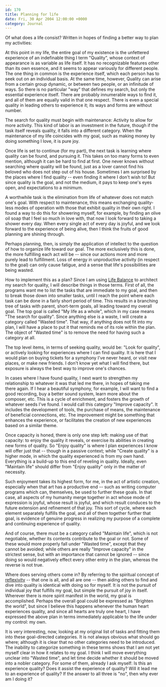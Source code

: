 ```yaml
---
id: 170
title: Planning for life
date: Fri, 30 Apr 2004 12:00:00 +0000
category: Journal
---
```


Of what does a life consist?  Written in hopes of finding a better way
to plan my activities:

At this point in my life, the entire goal of my existence is the
unfettered experience of an indefinable thing I term "Quality", whose
context of appearance is as variable as life itself.  It has no
recognizable features other than its own essence, and it seems to appear
variously for different people.  The one thing in common is the
experience itself, which each person has to seek out on an individual
basis.  At the same time, however, Quality can arise from a certain
group dynamic, or between two people, or an infinitude of ways.  So
there is no particular "way" that defines my search, but only the
essential experience itself.  There are probably innumerable ways to
find it, and all of them are equally valid in that one respect.  There
is even a special quality in leading others to experience it; its ways
and forms are without number.

The search for quality must begin with maintenance: Activity to allow
for more activity.  This kind of labor is an investment in the future,
though if the task itself reveals quality, it falls into a different
category.  When the maintenance of my life coincides with my goal, such
as making money by doing something I love, it is pure joy.

Once life is set to continue (for my part), the next task is learning
where quality can be found, and pursuing it.  This takes on too many
forms to even mention, although it can be hard to find at first.  One
never knows without searching where quality will be found, just as a
lover cannot find his beloved who does not step out of his house.
Sometimes I am surprised by the places where I find quality -- even
finding it where I don't wish to!  But since quality is the goal, and
not the medium, it pays to keep one's eyes open, and expectations to a
minimum.

A worthwhile task is the elimination from life of whatever does not
match one's goal.  With respect to maintenance, this means exchanging
quality-less modes of operation with those that exhibit quality in their
own right.  I found a way to do this for showering myself, for example,
by finding an olive oil soap that I feel so much in love with, that now
I look forward to taking a shower every day.  When every single act of
every day is joyful, and we look forward to the experience of being
alive, then I think the fruits of good planning are shining through.

Perhaps planning, then, is simply the application of intellect to the
question of how to organize life toward our goal.  The more exclusively
this is done, the more fulfilling each act will be -- since our actions
more and more purely lead to fulfillment.  Loss of energy in
unproductive activity (in respect to the goal) can only cause fatigue,
and a sense that life's possibilities are being wasted.

How to implement this as a plan?  Since I am using [Life Balance](http://www.llamagraphics.com/LB/ThirtyDayTrialP.html) to
architect my search for quality, I will describe things in those terms.
First of all, the programs want me to list the tasks that are immediate
to my goal, and then to break those down into smaller tasks, until I
reach the point where each task can be done in a fairly short period of
time.  This results in a branching tree of tasks with parent, short-term
goals, all leading toward my overall goal.  The top goal is called "My
life as a whole", which in my case means "The search for quality".
Since anything else is a waste, I will create a category called "Wasted
time".  That way, if anything does not fit into my plan, I will have a
place to put it that reminds me of its role within the plan.  The object
of "Wasted time" is to remove the need for having such a category at
all.

The top level items, in terms of seeking quality, would be: "Look for
quality", or actively looking for experiences where I can find quality.
It is here that I would plan on buying tickets for a symphony I've never
heard, or visit new places, or make new friends.  I don't know yet what
I will find there, but exposure is always the best way to improve one's
chances.

In cases where I have found quality, I next want to strengthen my
relationship to whatever it was that led me there, in hopes of taking me
there again.  If I hear a beautiful symphony, for example, I will want
to find a good recording, buy a better sound system, learn more about
the composer, etc.  This is a cycle of enrichment, and fosters the
growth of whatever seeds I've found.  I would call this category
"Improve capacity".  It includes the development of tools, the purchase
of means, the maintenance of beneficial connections, etc.  The
improvement might be something that enhances the experience, or
facilitates the creation of new experiences based on a similar theme.

Once capacity is honed, there is only one step left: making use of that
capacity: to enjoy the quality it reveals, or exercise its abilities in
creating new forms of quality.  So "Enjoy quality" is where I plan
experiences I know will offer just that -- though in a passive context;
while "Create quality" is a higher mode, in which the quality
experienced is from my own hand.  Everything is a build-up to this end
of reveling in quality.  Ideally, even "Maintain life" should differ
from "Enjoy quality" only in the matter of necessity.

Such enjoyment takes its highest form, for me, in the act of artistic
creation, especially when that art has a productive end -- such as
writing computer programs which can, themselves, be used to further
these goals.  In that case, all aspects of my humanity merge together in
act whose mode of expression is joyful, whose result is joyful, and
which result conduces to the future extension and refinement of that
joy.  This sort of cycle, where each element separately fulfills the
goal, and all of them together further that goal, is evidence of genuine
progress in realizing my purpose of a complete and continuing experience
of quality.

And of course, there must be a category called "Maintain life", which is
not negotiable, whether its contents contribute to the goal or not.
Some of these would more properly fall under "Wasted time", except that
they cannot be avoided; while others are really "Improve capacity" in
the strictest sense, but with an importance that cannot be ignored --
since doing so would negatively effect every other entry in the plan,
whereas the reverse is not true.

Where does serving others come in?  By referring to the spiritual
concept of [reflexivity](j2004#collectiveconsciousness) -- that one is all, and all are one -- then
aiding others to find and dive into quality is identical with doing so
for myself.  It is not the pursuit of individual joy that fulfills my
goal, but simple the pursuit of joy in itself.  Wherever there is more
spirit manifest in the world, my goal is accomplished.  Perhaps the
overall goal could be expressed as "Brighten the world", but since I
believe this happens whenever the human heart experiences quality, and
since all hearts are truly one heart, I have expressed the above plan in
terms immediately applicable to the life under my control: my own.

It is very interesting, now, looking at my original list of tasks and
fitting them into these goal-directed categories.  It is not always
obvious what should go where; although it is clear that no other
categories need to be introduced.  The inability to categorize something
in these terms shows that I am not yet myself clear in how it relates to
my goal.  I think I will move everything unclear into "Wasted time", and
let time decide whether it should be moved into a nobler category.  For
some of them, already I ask myself: Is this an experience quality?  Does
it assist the experience of quality?  Will it lead me to an experience
of quality?  If the answer to all three is "no", then why ever am I
doing it?


